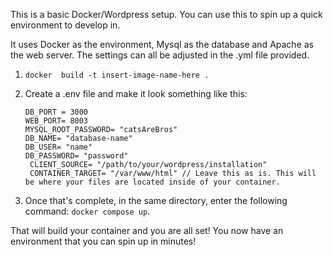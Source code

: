 This is a basic Docker/Wordpress setup. You can use this to spin up a quick environment to develop in.

It uses Docker as the environment, Mysql as the database and Apache as the web server. The settings can all be adjusted in the .yml file provided.

1. `docker  build -t insert-image-name-here . ` 
2. Create a .env file and make it look something like this:

    `DB_PORT = 3000` <br />
    `WEB_PORT= 8003` <br />
    `MYSQL_ROOT_PASSWORD= "catsAreBros"` <br />
    `DB_NAME= "database-name"`<br />
    `DB_USER= "name"` <br />
    `DB_PASSWORD= "password"` <br />
   ` CLIENT_SOURCE= "/path/to/your/wordpress/installation"` <br />
   ` CONTAINER_TARGET= "/var/www/html" // Leave this as is. This will be where your files are located inside of your container.` <br />

3. Once that's complete, in the same directory, enter the following command: `docker compose up`.

That will build your container and you are all set! You now have an environment that you can spin up in minutes!

